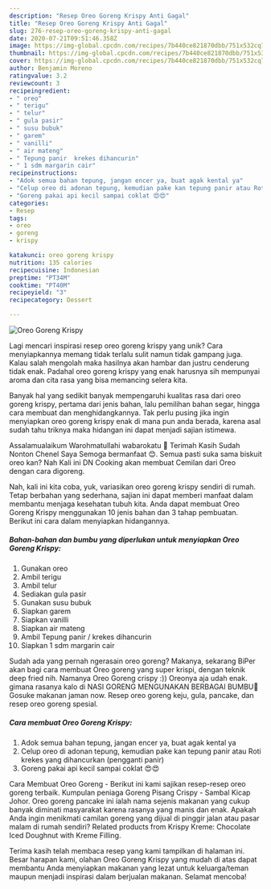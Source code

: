 ```yaml
---
description: "Resep Oreo Goreng Krispy Anti Gagal"
title: "Resep Oreo Goreng Krispy Anti Gagal"
slug: 276-resep-oreo-goreng-krispy-anti-gagal
date: 2020-07-21T09:51:46.358Z
image: https://img-global.cpcdn.com/recipes/7b440ce821870dbb/751x532cq70/oreo-goreng-krispy-foto-resep-utama.jpg
thumbnail: https://img-global.cpcdn.com/recipes/7b440ce821870dbb/751x532cq70/oreo-goreng-krispy-foto-resep-utama.jpg
cover: https://img-global.cpcdn.com/recipes/7b440ce821870dbb/751x532cq70/oreo-goreng-krispy-foto-resep-utama.jpg
author: Benjamin Moreno
ratingvalue: 3.2
reviewcount: 3
recipeingredient:
- " oreo"
- " terigu"
- " telur"
- " gula pasir"
- " susu bubuk"
- " garem"
- " vanilli"
- " air mateng"
- " Tepung panir  krekes dihancurin"
- " 1 sdm margarin cair"
recipeinstructions:
- "Adok semua bahan tepung, jangan encer ya, buat agak kental ya"
- "Celup oreo di adonan tepung, kemudian pake kan tepung panir atau Roti krekes yang dihancurkan (pengganti panir)"
- "Goreng pakai api kecil sampai coklat 😍😍"
categories:
- Resep
tags:
- oreo
- goreng
- krispy

katakunci: oreo goreng krispy 
nutrition: 135 calories
recipecuisine: Indonesian
preptime: "PT34M"
cooktime: "PT40M"
recipeyield: "3"
recipecategory: Dessert

---
```



![Oreo Goreng Krispy](https://img-global.cpcdn.com/recipes/7b440ce821870dbb/751x532cq70/oreo-goreng-krispy-foto-resep-utama.jpg)

Lagi mencari inspirasi resep oreo goreng krispy yang unik? Cara menyiapkannya memang tidak terlalu sulit namun tidak gampang juga. Kalau salah mengolah maka hasilnya akan hambar dan justru cenderung tidak enak. Padahal oreo goreng krispy yang enak harusnya sih mempunyai aroma dan cita rasa yang bisa memancing selera kita.

Banyak hal yang sedikit banyak mempengaruhi kualitas rasa dari oreo goreng krispy, pertama dari jenis bahan, lalu pemilihan bahan segar, hingga cara membuat dan menghidangkannya. Tak perlu pusing jika ingin menyiapkan oreo goreng krispy enak di mana pun anda berada, karena asal sudah tahu triknya maka hidangan ini dapat menjadi sajian istimewa.

Assalamualaikum Warohmatullahi wabarokatu 🙏 Terimah Kasih Sudah Nonton Chenel Saya Semoga bermanfaat 😊. Semua pasti suka sama biskuit oreo kan? Nah Kali ini DN Cooking akan membuat Cemilan dari Oreo dengan cara digoreng.


Nah, kali ini kita coba, yuk, variasikan oreo goreng krispy sendiri di rumah. Tetap berbahan yang sederhana, sajian ini dapat memberi manfaat dalam membantu menjaga kesehatan tubuh kita. Anda dapat membuat Oreo Goreng Krispy menggunakan 10 jenis bahan dan 3 tahap pembuatan. Berikut ini cara dalam menyiapkan hidangannya.

<!--inarticleads1-->

##### Bahan-bahan dan bumbu yang diperlukan untuk menyiapkan Oreo Goreng Krispy:

1. Gunakan  oreo
1. Ambil  terigu
1. Ambil  telur
1. Sediakan  gula pasir
1. Gunakan  susu bubuk
1. Siapkan  garem
1. Siapkan  vanilli
1. Siapkan  air mateng
1. Ambil  Tepung panir / krekes dihancurin
1. Siapkan  1 sdm margarin cair


Sudah ada yang pernah ngerasain oreo goreng? Makanya, sekarang BiPer akan bagi cara membuat Oreo goreng yang super krispi, dengan teknik deep fried nih. Namanya Oreo Goreng crispy :)) Oreonya aja udah enak. gimana rasanya kalo di NASI GORENG MENGUNAKAN BERBAGAI BUMBU🤣 Gosuke makanan jaman now. Resep oreo goreng keju, gula, pancake, dan resep oreo goreng spesial. 

<!--inarticleads2-->

##### Cara membuat Oreo Goreng Krispy:

1. Adok semua bahan tepung, jangan encer ya, buat agak kental ya
1. Celup oreo di adonan tepung, kemudian pake kan tepung panir atau Roti krekes yang dihancurkan (pengganti panir)
1. Goreng pakai api kecil sampai coklat 😍😍


Cara Membuat Oreo Goreng - Berikut ini kami sajikan resep-resep oreo goreng terbaik. Kumpulan peniaga Goreng Pisang Crispy - Sambal Kicap Johor. Oreo goreng pancake ini ialah nama sejenis makanan yang cukup banyak diminati masyarakat karena rasanya yang manis dan enak. Apakah Anda ingin menikmati camilan goreng yang dijual di pinggir jalan atau pasar malam di rumah sendiri? Related products from Krispy Kreme: Chocolate Iced Doughnut with Kreme Filling. 

Terima kasih telah membaca resep yang kami tampilkan di halaman ini. Besar harapan kami, olahan Oreo Goreng Krispy yang mudah di atas dapat membantu Anda menyiapkan makanan yang lezat untuk keluarga/teman maupun menjadi inspirasi dalam berjualan makanan. Selamat mencoba!

